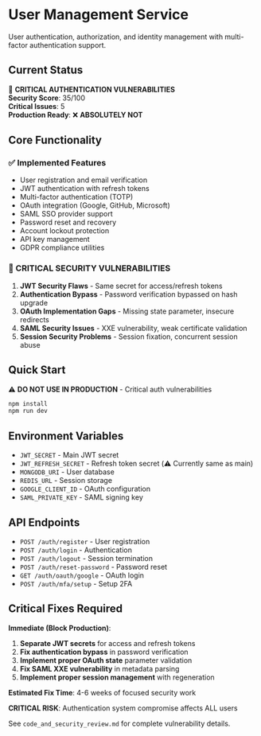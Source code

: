 # User Management Service

User authentication, authorization, and identity management with multi-factor authentication support.

## Current Status

🚨 **CRITICAL AUTHENTICATION VULNERABILITIES**  
**Security Score**: 35/100  
**Critical Issues**: 5  
**Production Ready**: ❌ **ABSOLUTELY NOT**

## Core Functionality

### ✅ Implemented Features
- User registration and email verification
- JWT authentication with refresh tokens
- Multi-factor authentication (TOTP)
- OAuth integration (Google, GitHub, Microsoft)
- SAML SSO provider support
- Password reset and recovery
- Account lockout protection
- API key management
- GDPR compliance utilities

### 🚨 CRITICAL SECURITY VULNERABILITIES

1. **JWT Security Flaws** - Same secret for access/refresh tokens
2. **Authentication Bypass** - Password verification bypassed on hash upgrade
3. **OAuth Implementation Gaps** - Missing state parameter, insecure redirects
4. **SAML Security Issues** - XXE vulnerability, weak certificate validation
5. **Session Security Problems** - Session fixation, concurrent session abuse

## Quick Start

⚠️ **DO NOT USE IN PRODUCTION** - Critical auth vulnerabilities

```bash
npm install
npm run dev
```

## Environment Variables
- `JWT_SECRET` - Main JWT secret
- `JWT_REFRESH_SECRET` - Refresh token secret (⚠️ Currently same as main)
- `MONGODB_URI` - User database
- `REDIS_URL` - Session storage
- `GOOGLE_CLIENT_ID` - OAuth configuration
- `SAML_PRIVATE_KEY` - SAML signing key

## API Endpoints
- `POST /auth/register` - User registration
- `POST /auth/login` - Authentication
- `POST /auth/logout` - Session termination
- `POST /auth/reset-password` - Password reset
- `GET /auth/oauth/google` - OAuth login
- `POST /auth/mfa/setup` - Setup 2FA

## Critical Fixes Required

**Immediate (Block Production)**:
1. **Separate JWT secrets** for access and refresh tokens
2. **Fix authentication bypass** in password verification
3. **Implement proper OAuth state** parameter validation
4. **Fix SAML XXE vulnerability** in metadata parsing
5. **Implement proper session management** with regeneration

**Estimated Fix Time**: 4-6 weeks of focused security work

**CRITICAL RISK**: Authentication system compromise affects ALL users

See `code_and_security_review.md` for complete vulnerability details.